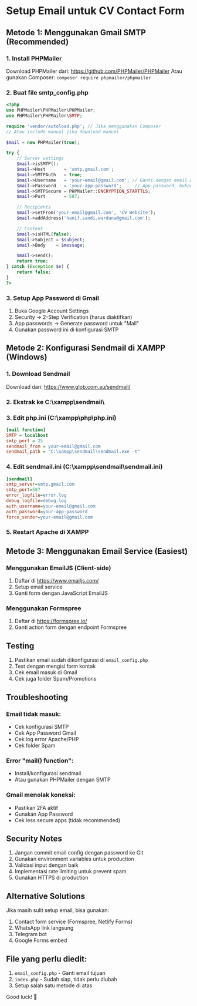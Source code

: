 # Setup Email untuk CV Contact Form

## Metode 1: Menggunakan Gmail SMTP (Recommended)

### 1. Install PHPMailer
Download PHPMailer dari: https://github.com/PHPMailer/PHPMailer
Atau gunakan Composer: `composer require phpmailer/phpmailer`

### 2. Buat file smtp_config.php
```php
<?php
use PHPMailer\PHPMailer\PHPMailer;
use PHPMailer\PHPMailer\SMTP;

require 'vendor/autoload.php'; // Jika menggunakan Composer
// Atau include manual jika download manual

$mail = new PHPMailer(true);

try {
    // Server settings
    $mail->isSMTP();
    $mail->Host       = 'smtp.gmail.com';
    $mail->SMTPAuth   = true;
    $mail->Username   = 'your-email@gmail.com'; // Ganti dengan email Anda
    $mail->Password   = 'your-app-password';     // App password, bukan password Gmail
    $mail->SMTPSecure = PHPMailer::ENCRYPTION_STARTTLS;
    $mail->Port       = 587;

    // Recipients
    $mail->setFrom('your-email@gmail.com', 'CV Website');
    $mail->addAddress('hanif.sandi.wardana@gmail.com');

    // Content
    $mail->isHTML(false);
    $mail->Subject = $subject;
    $mail->Body    = $message;

    $mail->send();
    return true;
} catch (Exception $e) {
    return false;
}
?>
```

### 3. Setup App Password di Gmail
1. Buka Google Account Settings
2. Security → 2-Step Verification (harus diaktifkan)
3. App passwords → Generate password untuk "Mail"
4. Gunakan password ini di konfigurasi SMTP

## Metode 2: Konfigurasi Sendmail di XAMPP (Windows)

### 1. Download Sendmail
Download dari: https://www.glob.com.au/sendmail/

### 2. Ekstrak ke C:\xampp\sendmail\

### 3. Edit php.ini (C:\xampp\php\php.ini)
```ini
[mail function]
SMTP = localhost
smtp_port = 25
sendmail_from = your-email@gmail.com
sendmail_path = "C:\xampp\sendmail\sendmail.exe -t"
```

### 4. Edit sendmail.ini (C:\xampp\sendmail\sendmail.ini)
```ini
[sendmail]
smtp_server=smtp.gmail.com
smtp_port=587
error_logfile=error.log
debug_logfile=debug.log
auth_username=your-email@gmail.com
auth_password=your-app-password
force_sender=your-email@gmail.com
```

### 5. Restart Apache di XAMPP

## Metode 3: Menggunakan Email Service (Easiest)

### Menggunakan EmailJS (Client-side)
1. Daftar di https://www.emailjs.com/
2. Setup email service
3. Ganti form dengan JavaScript EmailJS

### Menggunakan Formspree
1. Daftar di https://formspree.io/
2. Ganti action form dengan endpoint Formspree

## Testing

1. Pastikan email sudah dikonfigurasi di `email_config.php`
2. Test dengan mengisi form kontak
3. Cek email masuk di Gmail
4. Cek juga folder Spam/Promotions

## Troubleshooting

### Email tidak masuk:
- Cek konfigurasi SMTP
- Cek App Password Gmail
- Cek log error Apache/PHP
- Cek folder Spam

### Error "mail() function":
- Install/konfigurasi sendmail
- Atau gunakan PHPMailer dengan SMTP

### Gmail menolak koneksi:
- Pastikan 2FA aktif
- Gunakan App Password
- Cek less secure apps (tidak recommended)

## Security Notes

1. Jangan commit email config dengan password ke Git
2. Gunakan environment variables untuk production
3. Validasi input dengan baik
4. Implementasi rate limiting untuk prevent spam
5. Gunakan HTTPS di production

## Alternative Solutions

Jika masih sulit setup email, bisa gunakan:
1. Contact form service (Formspree, Netlify Forms)
2. WhatsApp link langsung
3. Telegram bot
4. Google Forms embed

## File yang perlu diedit:

1. `email_config.php` - Ganti email tujuan
2. `index.php` - Sudah siap, tidak perlu diubah
3. Setup salah satu metode di atas

Good luck! 🚀
